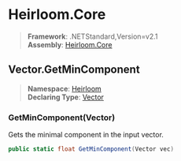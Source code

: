 # Heirloom.Core

> **Framework**: .NETStandard,Version=v2.1  
> **Assembly**: [Heirloom.Core][0]  

## Vector.GetMinComponent

> **Namespace**: [Heirloom][0]  
> **Declaring Type**: [Vector][1]  

### GetMinComponent(Vector)

Gets the minimal component in the input vector.

```cs
public static float GetMinComponent(Vector vec)
```

[0]: ../../../Heirloom.Core.md
[1]: ../Vector.md
